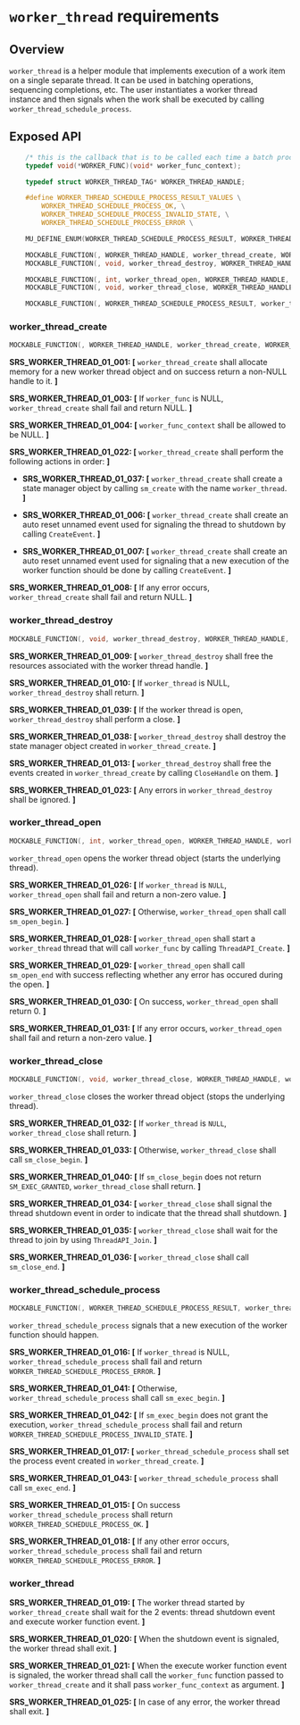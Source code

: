 ﻿# `worker_thread` requirements

## Overview

`worker_thread` is a helper module that implements execution of a work item on a single separate thread. It can be used in batching operations, sequencing completions, etc.
The user instantiates a worker thread instance and then signals when the work shall be executed by calling `worker_thread_schedule_process`.

## Exposed API

```c
    /* this is the callback that is to be called each time a batch process is scheduled */
    typedef void(*WORKER_FUNC)(void* worker_func_context);

    typedef struct WORKER_THREAD_TAG* WORKER_THREAD_HANDLE;

    #define WORKER_THREAD_SCHEDULE_PROCESS_RESULT_VALUES \
        WORKER_THREAD_SCHEDULE_PROCESS_OK, \
        WORKER_THREAD_SCHEDULE_PROCESS_INVALID_STATE, \
        WORKER_THREAD_SCHEDULE_PROCESS_ERROR \

    MU_DEFINE_ENUM(WORKER_THREAD_SCHEDULE_PROCESS_RESULT, WORKER_THREAD_SCHEDULE_PROCESS_RESULT_VALUES)

    MOCKABLE_FUNCTION(, WORKER_THREAD_HANDLE, worker_thread_create, WORKER_FUNC, worker_func, void*, worker_func_context);
    MOCKABLE_FUNCTION(, void, worker_thread_destroy, WORKER_THREAD_HANDLE, worker_thread);

    MOCKABLE_FUNCTION(, int, worker_thread_open, WORKER_THREAD_HANDLE, worker_thread);
    MOCKABLE_FUNCTION(, void, worker_thread_close, WORKER_THREAD_HANDLE, worker_thread);

    MOCKABLE_FUNCTION(, WORKER_THREAD_SCHEDULE_PROCESS_RESULT, worker_thread_schedule_process, WORKER_THREAD_HANDLE, worker_thread);
```

### worker_thread_create

```c
MOCKABLE_FUNCTION(, WORKER_THREAD_HANDLE, worker_thread_create, WORKER_FUNC, worker_func, void*, worker_func_context);
```

**SRS_WORKER_THREAD_01_001: [** `worker_thread_create` shall allocate memory for a new worker thread object and on success return a non-NULL handle to it. **]**

**SRS_WORKER_THREAD_01_003: [** If `worker_func` is NULL, `worker_thread_create` shall fail and return NULL. **]**

**SRS_WORKER_THREAD_01_004: [** `worker_func_context` shall be allowed to be NULL. **]**

**SRS_WORKER_THREAD_01_022: [** `worker_thread_create` shall perform the following actions in order: **]**

- **SRS_WORKER_THREAD_01_037: [** `worker_thread_create` shall create a state manager object by calling `sm_create` with the name `worker_thread`. **]**

- **SRS_WORKER_THREAD_01_006: [** `worker_thread_create` shall create an auto reset unnamed event used for signaling the thread to shutdown by calling `CreateEvent`. **]**

- **SRS_WORKER_THREAD_01_007: [** `worker_thread_create` shall create an auto reset unnamed event used for signaling that a new execution of the worker function should be done by calling `CreateEvent`. **]**

**SRS_WORKER_THREAD_01_008: [** If any error occurs, `worker_thread_create` shall fail and return NULL. **]**

### worker_thread_destroy

```c
MOCKABLE_FUNCTION(, void, worker_thread_destroy, WORKER_THREAD_HANDLE, worker_thread);
```

**SRS_WORKER_THREAD_01_009: [** `worker_thread_destroy` shall free the resources associated with the worker thread handle. **]**

**SRS_WORKER_THREAD_01_010: [** If `worker_thread` is NULL, `worker_thread_destroy` shall return. **]**

**SRS_WORKER_THREAD_01_039: [** If the worker thread is open, `worker_thread_destroy` shall perform a close. **]**

**SRS_WORKER_THREAD_01_038: [** `worker_thread_destroy` shall destroy the state manager object created in `worker_thread_create`. **]**

**SRS_WORKER_THREAD_01_013: [** `worker_thread_destroy` shall free the events created in `worker_thread_create` by calling `CloseHandle` on them. **]**

**SRS_WORKER_THREAD_01_023: [** Any errors in `worker_thread_destroy` shall be ignored. **]**

### worker_thread_open

```c
MOCKABLE_FUNCTION(, int, worker_thread_open, WORKER_THREAD_HANDLE, worker_thread);
```

`worker_thread_open` opens the worker thread object (starts the underlying thread).

**SRS_WORKER_THREAD_01_026: [** If `worker_thread` is `NULL`, `worker_thread_open` shall fail and return a non-zero value. **]**

**SRS_WORKER_THREAD_01_027: [** Otherwise, `worker_thread_open` shall call `sm_open_begin`. **]**

**SRS_WORKER_THREAD_01_028: [** `worker_thread_open` shall start a `worker_thread` thread that will call `worker_func` by calling `ThreadAPI_Create`. **]**

**SRS_WORKER_THREAD_01_029: [** `worker_thread_open` shall call `sm_open_end` with success reflecting whether any error has occured during the open. **]**

**SRS_WORKER_THREAD_01_030: [** On success, `worker_thread_open` shall return 0. **]**

**SRS_WORKER_THREAD_01_031: [** If any error occurs, `worker_thread_open` shall fail and return a non-zero value. **]**

### worker_thread_close

```c
MOCKABLE_FUNCTION(, void, worker_thread_close, WORKER_THREAD_HANDLE, worker_thread);
```

`worker_thread_close` closes the worker thread object (stops the underlying thread).

**SRS_WORKER_THREAD_01_032: [** If `worker_thread` is `NULL`, `worker_thread_close` shall return. **]**

**SRS_WORKER_THREAD_01_033: [** Otherwise, `worker_thread_close` shall call `sm_close_begin`. **]**

**SRS_WORKER_THREAD_01_040: [** If `sm_close_begin` does not return `SM_EXEC_GRANTED`, `worker_thread_close` shall return. **]**

**SRS_WORKER_THREAD_01_034: [** `worker_thread_close` shall signal the thread shutdown event in order to indicate that the thread shall shutdown. **]**

**SRS_WORKER_THREAD_01_035: [** `worker_thread_close` shall wait for the thread to join by using `ThreadAPI_Join`. **]**

**SRS_WORKER_THREAD_01_036: [** `worker_thread_close` shall call `sm_close_end`. **]**

### worker_thread_schedule_process

```c
MOCKABLE_FUNCTION(, WORKER_THREAD_SCHEDULE_PROCESS_RESULT, worker_thread_schedule_process, WORKER_THREAD_HANDLE, worker_thread);
```

`worker_thread_schedule_process` signals that a new execution of the worker function should happen.

**SRS_WORKER_THREAD_01_016: [** If `worker_thread` is NULL, `worker_thread_schedule_process` shall fail and return `WORKER_THREAD_SCHEDULE_PROCESS_ERROR`. **]**

**SRS_WORKER_THREAD_01_041: [** Otherwise, `worker_thread_schedule_process` shall call `sm_exec_begin`. **]**

**SRS_WORKER_THREAD_01_042: [** If `sm_exec_begin` does not grant the execution, `worker_thread_schedule_process` shall fail and return `WORKER_THREAD_SCHEDULE_PROCESS_INVALID_STATE`. **]**

**SRS_WORKER_THREAD_01_017: [** `worker_thread_schedule_process` shall set the process event created in `worker_thread_create`. **]**

**SRS_WORKER_THREAD_01_043: [** `worker_thread_schedule_process` shall call `sm_exec_end`. **]**

**SRS_WORKER_THREAD_01_015: [** On success `worker_thread_schedule_process` shall return `WORKER_THREAD_SCHEDULE_PROCESS_OK`. **]**

**SRS_WORKER_THREAD_01_018: [** If any other error occurs, `worker_thread_schedule_process` shall fail and return `WORKER_THREAD_SCHEDULE_PROCESS_ERROR`. **]**

### worker_thread

**SRS_WORKER_THREAD_01_019: [** The worker thread started by `worker_thread_create` shall wait for the 2 events: thread shutdown event and execute worker function event. **]**

**SRS_WORKER_THREAD_01_020: [** When the shutdown event is signaled, the worker thread shall exit. **]**

**SRS_WORKER_THREAD_01_021: [** When the execute worker function event is signaled, the worker thread shall call the `worker_func` function passed to `worker_thread_create` and it shall pass `worker_func_context` as argument. **]**

**SRS_WORKER_THREAD_01_025: [** In case of any error, the worker thread shall exit. **]**

